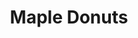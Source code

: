 ---
title: Maple Donuts
lng: -76.6561157
lat: 39.9815418
color: '#31225D'
type: Breakfast
address: 3455 E Market St, York, PA 17402
rating: 4.5
tags:
  - donuts
  - bakery
  - coffee
---